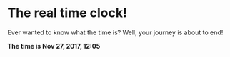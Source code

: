 # The real time clock!

Ever wanted to know what the time is? Well, your journey is about to end!

**The time is Nov 27, 2017, 12:05**